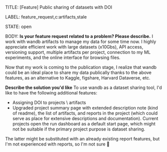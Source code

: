TITLE:
[Feature] Public sharing of datasets with DOI

LABEL:
feature_request,c:artifacts,stale

STATE:
open

BODY:
**Is your feature request related to a problem? Please describe.**
I work with wandb artifacts to manage my data for some time now. I highly appreciate efficient work with large datasets (x10Gbs), API access, versioning support, multiple artifacts per project, connection to my ML experiments, and the online interface for browsing files. 

Now that my work is coming to the publication stage, I realize that wandb could be an ideal place to share my data publically thanks to the above features, as an alternative to Kaggle, figshare, Harvard Dataverse, etc.

**Describe the solution you'd like**
To use wandb as a dataset sharing tool, I'd like to have the following additional features:
* Assigning DOI to projects \ artifacts
* Upgraded project summary page with extended description note (kind of readme), the list of artifacts, and reports in the project (which could serve as place for extensive descriptions and documentation). Current projects open the run dashboard as a default start page, which might not be suitable if the primary project purpose is dataset sharing.

The latter might be substituted with an already existing report features, but I'm not experienced with reports, so I'm not sure 🤔 


